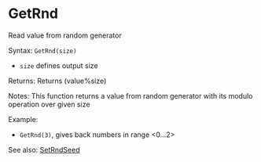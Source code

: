 # GetRnd

Read value from random generator 

Syntax: `GetRnd(size)` 

* `size` defines output size 

Returns: Returns (value%size)

Notes: This function returns a value from random generator with its modulo operation
over given size 

Example: 

* `GetRnd(3)`, gives back numbers in range <0...2>

See also: [SetRndSeed](/api-native-functions/setrndseed.md)

